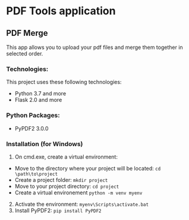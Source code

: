 # PDF Tools application

## PDF Merge
This app allows you to upload your pdf files and merge them together in selected order.

### Technologies:
This project uses these following technologies:
* Python 3.7 and more
* Flask 2.0 and more

### Python Packages:
* PyPDF2 3.0.0

### Installation (for Windows)
1. On cmd.exe, create a virtual environment:<br>
* Move to the directory where your project will be located: `cd \path\to\project`
* Create a project folder: `mkdir project`<br>
* Move to your project directory: `cd project`<br>
* Create a virtual environement `python -m venv myenv`<br>
2. Activate the environment: `myenv\Scripts\activate.bat`
3. Install PyPDF2: `pip install PyPDF2`
